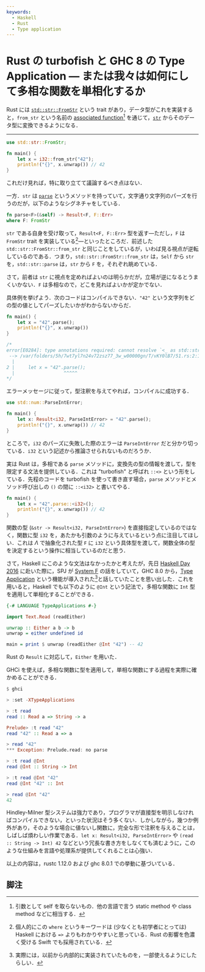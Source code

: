 ```yaml
---
keywords:
  - Haskell
  - Rust
  - Type application
---
```


# Rust の turbofish と GHC 8 の Type Application ― または我々は如何にして多相な関数を単相化するか

Rust には [`std::str::FromStr`](https://doc.rust-lang.org/std/str/trait.FromStr.html) という trait があり，データ型がこれを実装すると，`from_str` という名前の [associated function](https://doc.rust-lang.org/book/method-syntax.html#associated-functions)[^1] を通じて，[`str`](https://doc.rust-lang.org/std/primitive.str.html) からそのデータ型に変換できるようになる．

---

```rust
use std::str::FromStr;

fn main() {
    let x = i32::from_str("42");
    println!("{}", x.unwrap()) // 42
}
```

これだけ見れば，特に取り立てて議論するべき点はない．

一方．`str` は [`parse`](https://doc.rust-lang.org/std/primitive.str.html#method.parse) というメソッドを持っていて，文字通り文字列のパーズを行うのだが，以下のようなシグネチャをしている．

```rust
fn parse<F>(&self) -> Result<F, F::Err>
where F: FromStr
```

`str` である自身を受け取って，`Result<F, F::Err>` 型を返す―ただし，`F` は `FromStr` trait を実装している[^2]―といったところだ．前述した ` std::str::FromStr::from_str` と同じことをしているが，いわば見る視点が逆転しているのである．つまり，`std::str::FromStr::from_str` は，`Self` から `str` を，`std::str::parse` は，`str` から `F` を，それぞれ眺めている．

さて，前者は `str` に視点を定めればよいのは明らかだが，立場が逆になるとうまくいかない．`F` は多相なので，どこを見ればよいかが定かでない．

具体例を挙げよう．次のコードはコンパイルできない．`"42"` という文字列をどの型の値としてパーズしたいかがわからないからだ．

```rust
fn main() {
    let x = "42".parse();
    println!("{}", x.unwrap())
}

/*
error[E0284]: type annotations required: cannot resolve `<_ as std::str::FromStr>::Err == _`
 --> /var/folders/5h/7wt7yl7n24v72zsz77_3w_w00000gn/T/vKY0lB7/51.rs:2:18
  |
2 |     let x = "42".parse();
  |                  ^^^^^
*/
```

エラーメッセージに従って，型注釈を与えてやれば，コンパイルに成功する．

```rust
use std::num::ParseIntError;

fn main() {
    let x: Result<i32, ParseIntError> = "42".parse();
    println!("{}", x.unwrap()) // 42
}
```

ところで，`i32` のパーズに失敗した際のエラーは `ParseIntError` だと分かり切っている．`i32` という記述から推論させられないものだろうか．

実は Rust は，多相である `parse` メソッドに，変換先の型の情報を渡して，型を限定する文法を提供している．これは "turbofish" と呼ばれ `::<>` という形をしている．先程のコードを turbofish を使って書き直す場合，`parse` メソッドとメソッド呼び出しの `()` の間に `::<i32>` と書いてやる．

```rust
fn main() {
    let x = "42".parse::<i32>();
    println!("{}", x.unwrap()) // 42
}
```

関数の型 (`&str -> Result<i32, ParseIntError>`) を直接指定しているのではなく，関数に型 `i32` を，あたかも引数のように与えているという点に注目してほしい．これは $\Lambda$ で抽象化された型 `F` に `i32` という具体型を渡して，関数全体の型を決定するという操作に相当しているのだと思う．

さて，Haskell にこのような文法はなかったかと考えたが，先日 [Haskell Day 2016](http://connpass.com/event/37892/) に赴いた際に，SPJ が [System F](https://en.wikipedia.org/wiki/System_F) の話をしていて，GHC 8.0 から，[Type Application](https://ghc.haskell.org/trac/ghc/wiki/TypeApplication) という機能が導入された[^3]と話していたことを思い出した．これを用いると，Haskell でも以下のように `@Int` という記法で，多相な関数に `Int` 型を適用して単相化することができる．

```haskell
{-# LANGUAGE TypeApplications #-}

import Text.Read (readEither)

unwrap :: Either a b -> b
unwrap = either undefined id

main = print $ unwrap (readEither @Int "42") -- 42
```

Rust の `Result` に対応して，`Either` を用いた．

GHCi を使えば，多相な関数に型を適用して，単相な関数にする過程を実際に確かめることができる．

```haskell
$ ghci

> :set -XTypeApplications

> :t read
read :: Read a => String -> a

Prelude> :t read "42"
read "42" :: Read a => a

> read "42"
*** Exception: Prelude.read: no parse

> :t read @Int
read @Int :: String -> Int

> :t read @Int "42"
read @Int "42" :: Int

> read @Int "42"
42
```

Hindley-Milner 型システムは強力であり，プログラマが直接型を明示しなければコンパイルできない，といった状況はそう多くない．しかしながら，幾つか例外があり，そのような場合に値ないし関数に，完全な形で注釈を与えることは，しばしば煩わしい作業である．`let x: Result<i32, ParseIntError>` や `(read :: String -> Int) 42` などという冗長な書き方をしなくても済むように，このような仕組みを言語や処理系が提供してくれることは心強い．

以上の内容は，rustc 1.12.0 および ghc 8.0.1 での挙動に基づいている．

## 脚注

[^1]: 引数として self を取らないもの．他の言語で言う static method や class method などに相当する．
[^2]: 個人的にこの `where` というキーワードは (少なくとも初学者にとっては) Haskell における `=>` よりもわかりやすいと思っている．Rust の影響を色濃く受ける Swift でも採用されている．
[^3]: 実際には，以前から内部的に実装されていたものを，一部使えるようにしたらしい．
